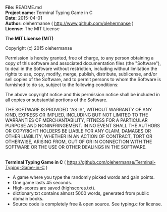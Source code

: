 **File:** README.md<br>
**Project name:** Terminal Typing Game in C<br>
**Date:** 2015-04-01<br>
**Author:** olehermanse ( http://www.github.com/olehermanse )<br>
**License:** The MIT License<br>

**The MIT License (MIT)**

Copyright (c) 2015 olehermanse<br>

Permission is hereby granted, free of charge, to any person obtaining a copy
of this software and associated documentation files (the "Software"), to deal
in the Software without restriction, including without limitation the rights
to use, copy, modify, merge, publish, distribute, sublicense, and/or sell
copies of the Software, and to permit persons to whom the Software is
furnished to do so, subject to the following conditions:<br>

The above copyright notice and this permission notice shall be included in
all copies or substantial portions of the Software.<br>

THE SOFTWARE IS PROVIDED "AS IS", WITHOUT WARRANTY OF ANY KIND, EXPRESS OR
IMPLIED, INCLUDING BUT NOT LIMITED TO THE WARRANTIES OF MERCHANTABILITY,
FITNESS FOR A PARTICULAR PURPOSE AND NONINFRINGEMENT. IN NO EVENT SHALL THE
AUTHORS OR COPYRIGHT HOLDERS BE LIABLE FOR ANY CLAIM, DAMAGES OR OTHER
LIABILITY, WHETHER IN AN ACTION OF CONTRACT, TORT OR OTHERWISE, ARISING FROM,
OUT OF OR IN CONNECTION WITH THE SOFTWARE OR THE USE OR OTHER DEALINGS IN
THE SOFTWARE.<br>
<br>

**Terminal Typing Game in C**
( https://github.com/olehermanse/Terminal-Typing-Game-in-C )

- A game where you type the randomly picked words and gain points.
- One game lasts 45 seconds.
- High-scores are saved (highscores.txt).
- dictionary.txt contains almost 5000 words, generated from public domain books.
- Source code is completely free & open source. See typing.c for license.
